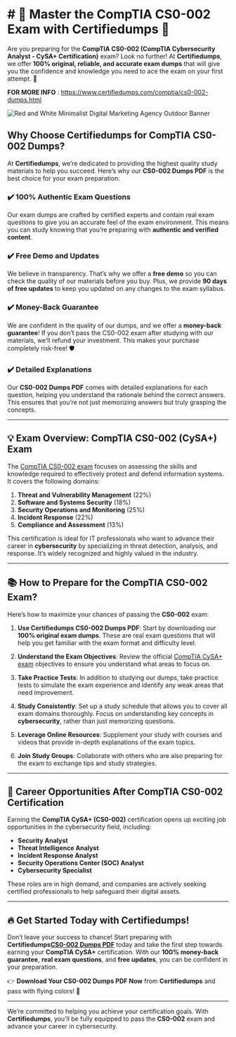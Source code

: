 # # 🌟 Master the CompTIA CS0-002 Exam with Certifiedumps 🌟

Are you preparing for the **CompTIA CS0-002 (CompTIA Cybersecurity Analyst - CySA+ Certification)** exam? Look no further! At **Certifiedumps**, we offer **100% original, reliable, and accurate exam dumps** that will give you the confidence and knowledge you need to ace the exam on your first attempt. 🚀

**FOR MORE INFO** : https://www.certifiedumps.com/comptia/cs0-002-dumps.html

![Red and White Minimalist Digital Marketing Agency Outdoor Banner](https://github.com/user-attachments/assets/7b6e7792-b966-4ef9-996c-deee4172095f)

## Why Choose Certifiedumps for CompTIA CS0-002 Dumps?

At **Certifiedumps**, we’re dedicated to providing the highest quality study materials to help you succeed. Here’s why our **CS0-002 Dumps PDF** is the best choice for your exam preparation:

### ✔️ **100% Authentic Exam Questions**
Our exam dumps are crafted by certified experts and contain real exam questions to give you an accurate feel of the exam environment. This means you can study knowing that you’re preparing with **authentic and verified content**.

### ✔️ **Free Demo and Updates**
We believe in transparency. That’s why we offer a **free demo** so you can check the quality of our materials before you buy. Plus, we provide **90 days of free updates** to keep you updated on any changes to the exam syllabus.

### ✔️ **Money-Back Guarantee**
We are confident in the quality of our dumps, and we offer a **money-back guarantee**! If you don’t pass the CS0-002 exam after studying with our materials, we’ll refund your investment. This makes your purchase completely risk-free! 🛡️

### ✔️ **Detailed Explanations**
Our **CS0-002 Dumps PDF** comes with detailed explanations for each question, helping you understand the rationale behind the correct answers. This ensures that you’re not just memorizing answers but truly grasping the concepts.

---

## 💡 Exam Overview: CompTIA CS0-002 (CySA+) Exam

The [CompTIA CS0-002 exam](https://www.certifiedumps.com/comptia/cs0-002-dumps.html) focuses on assessing the skills and knowledge required to effectively protect and defend information systems. It covers the following domains:

1. **Threat and Vulnerability Management** (22%)
2. **Software and Systems Security** (18%)
3. **Security Operations and Monitoring** (25%)
4. **Incident Response** (22%)
5. **Compliance and Assessment** (13%)

This certification is ideal for IT professionals who want to advance their career in **cybersecurity** by specializing in threat detection, analysis, and response. It’s widely recognized and highly valued in the industry.

---

## 📚 How to Prepare for the CompTIA CS0-002 Exam?

Here’s how to maximize your chances of passing the **CS0-002** exam:

1. **Use Certifiedumps CS0-002 Dumps PDF**: Start by downloading our **100% original exam dumps**. These are real exam questions that will help you get familiar with the exam format and difficulty level.
   
2. **Understand the Exam Objectives**: Review the official [CompTIA CySA+ exam](https://www.certifiedumps.com/comptia/cs0-002-dumps.html) objectives to ensure you understand what areas to focus on.

3. **Take Practice Tests**: In addition to studying our dumps, take practice tests to simulate the exam experience and identify any weak areas that need improvement.

4. **Study Consistently**: Set up a study schedule that allows you to cover all exam domains thoroughly. Focus on understanding key concepts in **cybersecurity**, rather than just memorizing questions.

5. **Leverage Online Resources**: Supplement your study with courses and videos that provide in-depth explanations of the exam topics. 

6. **Join Study Groups**: Collaborate with others who are also preparing for the exam to exchange tips and study strategies.

---

## 💼 Career Opportunities After CompTIA CS0-002 Certification

Earning the **CompTIA CySA+ (CS0-002)** certification opens up exciting job opportunities in the cybersecurity field, including:

- **Security Analyst**
- **Threat Intelligence Analyst**
- **Incident Response Analyst**
- **Security Operations Center (SOC) Analyst**
- **Cybersecurity Specialist**

These roles are in high demand, and companies are actively seeking certified professionals to help safeguard their digital assets.

---

## 🔥 Get Started Today with Certifiedumps!

Don’t leave your success to chance! Start preparing with **Certifiedumps[CS0-002 Dumps PDF](https://www.certifiedumps.com/comptia/cs0-002-dumps.html)** today and take the first step towards earning your **CompTIA CySA+** certification. With our **100% money-back guarantee**, **real exam questions**, and **free updates**, you can be confident in your preparation.

👉 **Download Your CS0-002 Dumps PDF Now** from **Certifiedumps** and pass with flying colors! 💯

---

We’re committed to helping you achieve your certification goals. With **Certifiedumps**, you’ll be fully equipped to pass the **CS0-002** exam and advance your career in cybersecurity.
